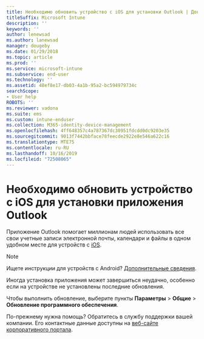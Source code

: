 ```yaml
---
title: Необходимо обновить устройство с iOS для установки Outlook | Документы Майкрософт
titleSuffix: Microsoft Intune
description: ''
keywords: ''
author: lenewsad
ms.author: lanewsad
manager: dougeby
ms.date: 01/29/2018
ms.topic: article
ms.prod: ''
ms.service: microsoft-intune
ms.subservice: end-user
ms.technology: ''
ms.assetid: 48ef8e17-db03-4a1b-95a2-bc594979734c
searchScope:
- User help
ROBOTS: ''
ms.reviewer: vadona
ms.suite: ems
ms.custom: intune-enduser
ms.collection: M365-identity-device-management
ms.openlocfilehash: 4ff648357c4a787367dc30951fdcdd0dc9203e35
ms.sourcegitcommit: 9013f7442bbface78feecde2922e8e546a622c16
ms.translationtype: MTE75
ms.contentlocale: ru-RU
ms.lasthandoff: 10/16/2019
ms.locfileid: "72508065"
---
```

# <a name="you-need-to-update-your-ios-device-to-install-the-outlook-app"></a>Необходимо обновить устройство с iOS для установки приложения Outlook

Приложение Outlook помогает миллионам людей использовать все свои учетные записи электронной почты, календари и файлы в одном удобном месте для устройств с [iOS](https://itunes.apple.com/app/microsoft-outlook-email-calendar/id951937596).

>[!NOTE]
> Ищете инструкции для устройств с Android? [Дополнительные сведения](update-device-outlook-android.md).

Иногда установка приложения может завершиться неудачно, особенно если на устройстве не установлены последние обновления. 

Чтобы выполнить обновление, выберите пункты **Параметры** > **Общие** > **Обновление программного обеспечения**.

По-прежнему нужна помощь? Обратитесь в службу поддержки вашей компании. Его контактные данные доступны на [веб-сайте корпоративного портала](https://go.microsoft.com/fwlink/?linkid=2010980).
